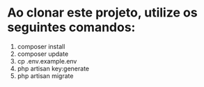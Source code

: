 # Ao clonar este projeto, utilize os seguintes comandos:
1. composer install
2. composer update
3. cp .env.example.env
4. php artisan key:generate
5. php artisan migrate